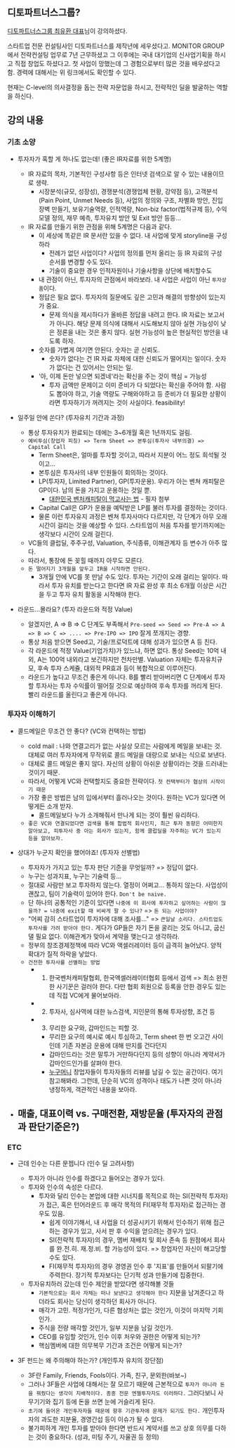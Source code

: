 
## 디토파트너스그룹? 

[디토파트너스그룹 최유환 대표](https://dlightlaw.com/portfolio/%EC%B5%9C-%EC%9C%A0-%ED%99%98/)님이 강의하셨다.

스타트업 전문 컨설팅사인 디토파트너스를 제작년에 세우셨다고. 
MONITOR GROUP에서 전략컨설팅 업무로 7년 근무하셨고 그 이후에는 국내 대기업의 신사업기획을 하시고 직접 창업도 하셨다고. 첫 사업이 망했는데 그 경험으로부터 많은 것을 배우셨다고 함. 경력에 대해서는 위 링크에서도 확인할 수 있다.  

현재는 C-level의 의사결정을 돕는 전략 자문업을 하시고, 전략적인 딜을 발굴하는 역할을 하신다.

## 강의 내용


### 기초 소양

- 투자자가 혹할 게 하나도 없는데! (좋은 IR자료를 위한 5계명)
    - IR 자료의 목차, 기본적인 구성사항 등은 인터넷 검색으로 알 수 있는 내용이므로 생략.
      - 시장분석(규모, 성장성), 경쟁분석(경쟁업체 현황, 강약점 등), 고객분석(Pain Point, Unmet Needs 등), 사업의 정의와 구조, 차별화 방안, 진입장벽 만들기, 보유기술역량, 인적역량, Non-biz factor(법적규제 등), 수익모델 정의, 재무 예측, 투자유치 방안 및 Exit 방안 등등...
    - IR 자료를 만들기 위한 관점을 위해 5계명은 다음과 같다.
      - 이 세상에 똑같은 IR 문서란 있을 수 없다. 내 사업에 맞게 storyline을 구성하라
        - 전례가 없던 사업이다? 사업의 정의를 먼저 올리는 등 IR 자료의 구성 순서를 변경할 수도 있다.
        - 기술이 중요한 경우 인적자원이나 기술사항을 상단에 배치할수도
      - 내 관점이 아닌, 투자자의 관점에서 바라보라. 내 사업은 사업이 아닌 `투자상품`이다.
      - 정답은 필요 없다. 투자자의 질문에도 깊은 고민과 해결의 방향성이 있는지가 중요.
        - 문제 의식을 제시하다가 올바른 정답을 내려고 한다. IR 자료는 보고서가 아니다. 해당 문제 의식에 대해서 시도해보지 않아 실현 가능성이 낮은 정론을 내는 것은 좋지 않다. 실현 가능성이 높은 현실적인 방안을 내도록 하자.
      - 숫자를 가볍게 여기면 안된다. 숫자는 곧 신뢰도.
        - 숫자가 없다는 건 IR 자료 자체에 대한 신뢰도가 떨어지는 일이다. 숫자가 없다는 건 있어서는 안되는 일.
      - '아, 이제 돈만 넣으면 되겠네'라는 확신을 주는 것이 핵심 = 가능성
        - 투자 금액만 문제이고 이미 준비가 다 되었다는 확신을 주어야 함. 사람도 뽑아야 하고, 기술 역량도 구해와야하고 등 준비가 더 필요한 상황이라면 투자하기가 꺼려지는 것이 사실이다. feasibility!
    
 
- 일주일 안에 쏜다? (투자유치 기간과 과정)
  - 통상 투자유치가 완료되는 데에는 3~6개월 혹은 1년까지도 걸림.
  - `예비투심(창업자 피칭) => Term Sheet => 본투심(투자사 내부의결) => Capital Call`
    - Term Sheet은, 얼마를 투자할 것이고, 따라서 지분이 어느 정도 희석될 것이고...
    - 본투심은 투자사의 내부 인원들이 회의하는 것이다. 
    - LP(투자자, Limited Partner), GP(투자운용). 우리가 아는 벤쳐 캐피탈은 GP이다. 남의 돈을 가지고 운용하는 것일 뿐.
      - [대한민국 벤처캐피탈이 먹고사는 법](https://brunch.co.kr/@iammento/20) - 필자 첨부
    - Capital Call은 GP가 운용을 예탁받은 LP를 불러 투자를 결정하는 것이다.
    - 물론 이런 투자유지 과정은 벤쳐 투자사마다 다르지만, 각 단계가 아무 오래 시간이 걸리는 것을 예상할 수 있다. 스타트업이 처음 투자를 받기까지에는 생각보다 시간이 오래 걸린다. 
  - VC들의 클럽딜, 주주구성, Valuation, 주식종류, 이해관계자 등 변수가 아주 많다.
  - 따라서, 통장에 돈 꽂힐 때까지 아무도 모른다.
  - `돈 떨어지기 3개월을 앞두고 IR을 시작하면 안된다.`
    - 3개월 안에 VC를 못 만날 수도 있다. 투자는 기간이 오래 걸리는 일이다. 따라서 투자 유치를 받는다고 한다면 IR 자료 완성 후 최소 6개월 이상은 시간을 두고 투자 유치 활동을 시작해야 한다.

- 라운드…몰라요? (투자 라운드와 적정 Value)
  - 알겠지만, A => B => C 단계도 부족해서 `Pre-seed => Seed => Pre-A => A => B => C => .... => Pre-IPO => IPO` 잘게 쪼개지는 경향.
  - 통상 처음 받으면 Seed고, 기술/프로덕트에 대해 성과가 있으면 A 등 친다.
  - 각 라운드에 적정 Value(기업가치)가 있느냐, 하면 없다. 통상 Seed는 10억 내외, A는 100억 내외라고 보긴하지만 천차만별. Valuation 자체는 투자유치규모, 후속 투자 스케쥴, 대외적 PR효과 등이 복합적으로 이루어진다.
  - 라운드가 높다고 무조건 좋은게 아니다. B를 빨리 받아버리면 C 단계에서 투자할 투자사는 투자 수익률이 떨어질 것으로 예상하여 후속 투자를 꺼리게 된다. 빨리 라운드를 올린다고 좋은게 아니다.

### 투자자 이해하기

- 콜드메일은 무조건 안 좋다? (VC와 컨택하는 방법)
  - cold mail : 나와 연결고리가 없는 사실상 모르는 사람에게 메일을 보내는 것. 대체로 여러 투자자에게 무작위로 콜드 메일을 대량으로 보내는 식으로 보낸다.
  - 대체로 콜드 메일은 좋지 않다. 자신의 상황이 아쉬운 상황이라는 것을 드러내는 것이기 때문.
  - 따라서, 어떻게 VC와 컨택할지도 중요한 전략이다. `첫 컨택부터가 협상의 시작이기 때문`
  - 가장 좋은 방법은 남의 입에서부터 흘러나오는 것이다. 원하는 VC가 있다면 어떻게든 소개 받자.
    - 콜드메일보다 누가 소개해줘서 만나게 되는 것이 훨씬 유리하다.  
  - `좋은 VC와 연결되었다면 검색을 통해 합법적 회사인지, 최근 투자 동향은 어떠한지 알아보고, 피투자사 중 아는 회사가 있는지, 함께 클럽딜을 자주하는 VC가 있는지 등을 알아보자.`

- 상대가 누군지 확인을 했어야죠! (투자자 선별법)
  - 투자자가 가지고 있는 투자 판단 기준을 무엇일까? => 정답이 없다.
  - 누구는 성과지표, 누구는 기술력 등... 
  - 절대로 사람만 보고 투자하지 않는다. 열정이 어쩌고... 통하지 않는다. 사업성이 괜찮고, 팀이 기술력이 있어야 한다. `Don't be naive.`
  - 단 하나의 공통적인 기준이 있다면 `나중에 이 회사에 투자하고 싶어하는 사람이 많을까? = 나중에 exit할 때 비싸게 팔 수 있나?` => `돈 되는 사업이야?`
  - "어찌 감히 스타트업이 투자자에 대해 조사를..." => `큰일날 소리다. 스타트업도 투자사를 가려 받아야 한다.` 게다가 GP들은 자기 돈을 굴리는 것도 아니고, 굽신댈 필요 없다. 이해관계가 맞아서 계약을 맺는다고 생각하라.
  - 정부의 창조경제정책에 따라 VC와 액셀러레이터 등이 급격히 늘어났다. 양적 확대가 질적 하락을 낳았다.
  - `건전한 투자사를 선별하는 방법`
    - 1. 한국벤처캐피탈협회, 한국액셀러레이터협회 등에서 검색 => 최소 완전한 사기꾼은 걸러야 한다. 다만 협회 회원으로 등록을 안한 경우도 있는데 직접 VC에게 물어보아라.  
    - 2. 투자사, 심사역에 대한 뉴스검색, 지인문의 통해 투자성향, 조건 등
    - 3. 무리한 요구와, 갑마인드는 피할 것.
      - 무리한 요구의 예시로 예시 투심하고, Term sheet 한 번 오고간 사이인데 기존 자본금 운용에 대해 딴지를 건다던지
      - 갑마인드라는 것은 말투가 거만하다던지 등의 성향이 아니라 계약서가 갑마인드인가를 살펴야 한다. 
      - [누구머니](https://nugu.money/) 창업자들이 투자자들의 리뷰를 남길 수 있는 공간이다. 여기 참고해봐라. 그런데, 단순히 VC의 성격이나 태도가 나쁜 것이 아니라 냉정하게, 객관적인 내용을 보아라.

- 매출, 대표이력 vs. 구매전환, 재방문율 (투자자의 관점과 판단기준은?)
  - 

### ETC  

- 근데 인수는 다른 문젭니다 (인수 딜 고려사항)
  - 투자가 아니라 인수를 하겠다고 들어오는 경우가 있다.
  - 투자와 인수의 속성은 다르다.
    - 투자와 달리 인수는 본업에 대한 시너지를 목적으로 하는 SI(전략적 투자자)가 접근, 혹은 턴어라운드 후 매각 목적의 FI(재무적 투자자)로 접근하는 경우도 있음.
      - 쉽게 이야기해서, 내 사업을 더 성공시키기 위해서 인수하기 위해 접근하는 경우가 있고, 사서 판 후 수익을 얻으려는 경우가 있다.
      - SI(전략적 투자자)의 경우, 멤버 재배치 및 회사 존속 등 원점에서 회사를 완.전.히. 재.정.비. 할 가능성이 있다. => 창업자인 자신이 해고당할 수도 있다.
      - FI(재무적 투자자)의 경우 경영권 인수 후 '지표'를 만들어서 되팔기에 주력한다. 장기적 투자보다는 단기적 성과 만들기에 집중한다.
  - 투자유치하러 갔는데 인수 제안을 받았다면 생각해볼 것들
    - `기본적으로는 회사 자체는 떠나 보낸다고 생각해야 한다` 지분을 남겨준다고 하더라도 회사는 당신이 생각하던 회사가 아니다.
    - 매각가 고민. 적정가인가, 다른 협상처는 없는 것인가, 이것이 마지막 기회인가.
    - 주식을 전량 매각할 것인가, 일부 지분을 남길 것인가.
    - CEO를 유임할 것인가, 인수 이후 처우와 권한은 어떻게 되는가?
    - 핵심멤버에 대한 의무복무 기간과 조건은 어떻게 되는가?

- 3F 펀드는 왜 주의해야 하는가? (개인투자 유치의 장단점)
  - 3F란 Family, Friends, Fools이다. 가족, 친구, 문외한(바보~)
  - 그러나 3F들은 사업에 대해서는 잘 모르기 때문에 근본적으로 `투자가 아니라 돈을 꿔줬다는 생각이 지배적이다. 종종 전문 엔젤투자자도 이러하다.` 그러다보니 사무기기와 집기 등에 돈을 쓰면 눈에 거슬리게 된다.
  - `초기에 들어온 개인투자자들 때문에 향후 기관투자에 문제가 되기도 한다.` 개인투자자의 과도한 지분율, 경영간섭 등이 이슈가 될 수 있다.
  - 불가피하게 개인 투자를 받아야 한다면 반드시 계약서를 쓰고 상호 의무를 다하는 것이 중요하다. (성과, 미팅 주기, 자율권 등 정의)
